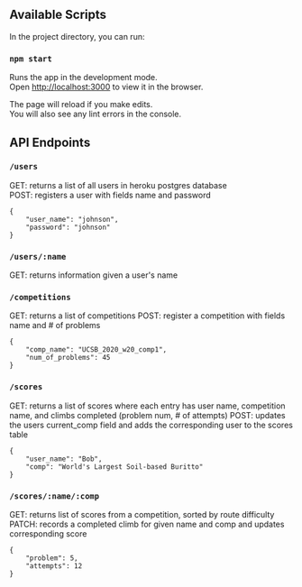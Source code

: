 ## Available Scripts

In the project directory, you can run:

### `npm start`

Runs the app in the development mode.<br />
Open [http://localhost:3000](http://localhost:3000) to view it in the browser.

The page will reload if you make edits.<br />
You will also see any lint errors in the console.

## API Endpoints

### `/users`

GET: returns a list of all users in heroku postgres database<br />
POST: registers a user with fields name and password
```
{
    "user_name": "johnson",
    "password": "johnson"
}
```

### `/users/:name`

GET: returns information given a user's name

### `/competitions`

GET: returns a list of competitions
POST: register a competition with fields name and # of problems
```
{
    "comp_name": "UCSB_2020_w20_comp1",
    "num_of_problems": 45 
}
```

### `/scores`

GET: returns a list of scores where each entry has user name, competition name, and climbs completed (problem num, # of attempts)
POST: updates the users current_comp field and adds the corresponding user to the scores table
```
{
    "user_name": "Bob",
    "comp": "World's Largest Soil-based Buritto"
}
```

### `/scores/:name/:comp`

GET: returns list of scores from a competition, sorted by route difficulty
PATCH: records a completed climb for given name and comp and updates corresponding score
```
{
    "problem": 5,
    "attempts": 12
}
```
